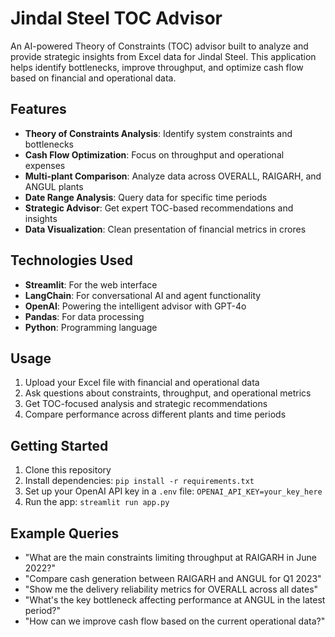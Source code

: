 # Jindal Steel TOC Advisor

An AI-powered Theory of Constraints (TOC) advisor built to analyze and provide strategic insights from Excel data for Jindal Steel. This application helps identify bottlenecks, improve throughput, and optimize cash flow based on financial and operational data.

## Features

- **Theory of Constraints Analysis**: Identify system constraints and bottlenecks
- **Cash Flow Optimization**: Focus on throughput and operational expenses
- **Multi-plant Comparison**: Analyze data across OVERALL, RAIGARH, and ANGUL plants
- **Date Range Analysis**: Query data for specific time periods
- **Strategic Advisor**: Get expert TOC-based recommendations and insights
- **Data Visualization**: Clean presentation of financial metrics in crores

## Technologies Used

- **Streamlit**: For the web interface
- **LangChain**: For conversational AI and agent functionality
- **OpenAI**: Powering the intelligent advisor with GPT-4o
- **Pandas**: For data processing
- **Python**: Programming language

## Usage

1. Upload your Excel file with financial and operational data
2. Ask questions about constraints, throughput, and operational metrics
3. Get TOC-focused analysis and strategic recommendations
4. Compare performance across different plants and time periods

## Getting Started

1. Clone this repository
2. Install dependencies: `pip install -r requirements.txt`
3. Set up your OpenAI API key in a `.env` file: `OPENAI_API_KEY=your_key_here`
4. Run the app: `streamlit run app.py`

## Example Queries

- "What are the main constraints limiting throughput at RAIGARH in June 2022?"
- "Compare cash generation between RAIGARH and ANGUL for Q1 2023"
- "Show me the delivery reliability metrics for OVERALL across all dates"
- "What's the key bottleneck affecting performance at ANGUL in the latest period?"
- "How can we improve cash flow based on the current operational data?" 